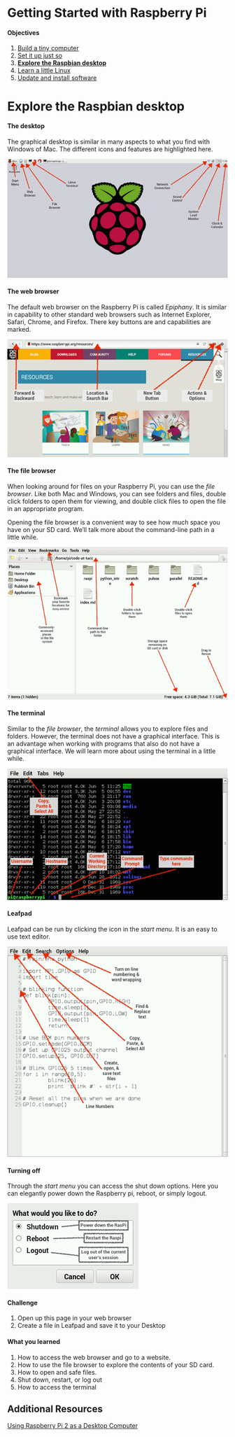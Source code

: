Getting Started with Raspberry Pi
=================================

#### Objectives
1. [Build a tiny computer](01-build.md)
2. [Set it up just so](02-configuring.md)
3. **[Explore the Raspbian desktop](03-raspbian-desktop.md)**
4. [Learn a little Linux](04-linux-101.md)
5. [Update and install software](05-apt-get.md)

# Explore the Raspbian desktop


#### The desktop

The graphical desktop is similar in many aspects to what you find with Windows of Mac.  The different icons and features are highlighted here.

![Desktop](images/desktop.png)


#### The web browser

The default web browser on the Raspberry Pi is called *Epiphany*.  It is similar in capability to other standard web browsers such as Internet Explorer, Safari, Chrome, and Firefox. There key buttons are and capabilities are marked.

![Web browser](images/epiphany-browser.png)

#### The file browser

When looking around for files on your Raspberry Pi, you can use the *file browser*.  Like both Mac and Windows, you can see folders and files, double click folders to open them for viewing, and double click files to open the file in an appropriate program.

Opening the file browser is a convenient way to see how much space you have on your SD card.  We’ll talk more about the command-line path in a little while.

![File browser](images/file-browser.png)

#### The terminal

Similar to the *file browser*, the *terminal* allows you to explore files and folders.  However, the terminal does not have a graphical interface.  This is an advantage when working with programs that also do not have a graphical interface.  We will learn more about using the terminal in a little while.

![Terminal](images/terminal.png)

#### Leafpad

Leafpad can be run by clicking the icon in the *start menu*.  It is an easy to use text editor.

![Leadpad](images/leafpad.png)

#### Turning off

Through the *start menu* you can access the shut down options.  Here you can elegantly power down the Raspberry pi, reboot, or simply logout.

![Logout](images/logout.png)


#### Challenge

1. Open up this page in your web browser
2. Create a file in Leafpad and save it to your Desktop

#### What you learned

1. How to access the web browser and go to a website.
2. How to use the file browser to explore the contents of your SD card.
3. How to open and safe files.
2. Shut down, restart, or log out 
4. How to access the terminal



## Additional Resources

[Using Raspberry Pi 2 as a Desktop Computer](http://www.element14.com/community/docs/DOC-74513/l/can-the-raspberry-pi-2-replace-your-desktop-computer)

